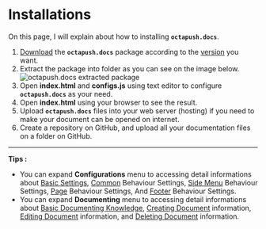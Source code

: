 # Installations

On this page, I will explain about how to installing **`octapush.docs`**.

1. [Download](/#02.Download.md) the **`octapush.docs`** package according to the [version](/#06.Versions.md) you want.
2. Extract the package into folder as you can see on the image below.
![octapush.docs extracted package](https://cdn.rawgit.com/octapush/documentations/be0fdca4/octapush.docs/00.ASSETS/images/extracted-octapushdocs-package.PNG)
3. Open **index.html** and **configs.js** using text editor to configure **`octapush.docs`** as your need.
4. Open **index.html** using your browser to see the result.
5. Upload **`octapush.docs`** files into your web server (hosting) if you need to make your document can be opened on internet.
6. Create a repository on GitHub, and upload all your documentation files on a folder on GitHub.

----

**Tips :**
- You can expand **Configurations** menu to accessing detail informations about [Basic Settings](#/04.Configurations/01.Basic%20Configurations.md), [Common](#/04.Configurations/02.Behaviour/01.Common.md) Behaviour Settings, [Side Menu](#/04.Configurations/02.Behaviour/02.Side%20Menu.md) Behaviour Settings, [Page](#/04.Configurations/02.Behaviour/03.Page.md) Behaviour Settings, And [Footer](#/04.Configurations/02.Behaviour/04.Footer.md) Behaviour Settings.
- You can expand **Documenting** menu to accessing detail informations about [Basic Documenting Knowledge](#/05.Documenting/01.Basic%20Knowledge.md), [Creating Document](#/05.Documenting/02.Create%20Document.md) information, [Editing Document](#/05.Documenting/03.Update%20Document.md) information, and [Deleting Document](#/05.Documenting/04.Delete%20Document.md) information.